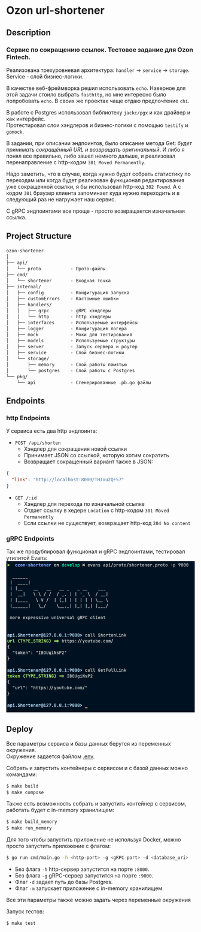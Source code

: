 # Ozon url-shortener

## Description

### Сервис по сокращению ссылок. Тестовое задание для Ozon Fintech.

Реализована трехуровневая архитектура: `handler` -> `service` -> `storage`.  
Service - слой бизнес-логики.

В качестве веб-фреймворка решил использовать `echo`. Наверное для этой задачи стоило выбрать `fasthttp`,
но мне интересно было попробовать `echo`. В своих же проектах чаще отдаю предпочтение `chi`.

В работе с Postgres использовал библиотеку `jackc/pgx` и как драйвер и как интерфейс.  
Протестировал слои хэндлеров и бизнес-логики с помощью `testify` и `gomock`.

В задании, при описании эндпоинтов, было описание метода Get: *будет принимать сокращённый URL и возвращать оригинальный*.
И либо я понял все правильно, либо зашел немного дальше, и реализовал перенаправление с 
http-кодом `301 Moved Permanently`.

Надо заметить, что в случае, когда нужно будет собрать
статистику по переходам или когда будет реализован функционал редактирования уже сокращенной ссылки, 
я бы использовал http-код `302 Found`. А с кодом `301` браузер клиента запоминает куда нужно 
переходить и в следующий раз не нагружает наш сервис.

С gRPC эндпоинтами все проще - просто возвращается изначальная ссылка.

## Project Structure
```
ozon-shortener
│
├── api/
│   └── proto           - Прото-файлы
├── cmd/
│   └── shortener       - Входная точка
├── internal/
│   ├── config          - Конфигурация запуска
│   ├── customErrors    - Кастомные ошибки
│   ├── handlers/
│   │   ├── grpc        - gRPC хэндлеры
│   │   └── http        - http хэндлеры
│   ├── interfaces      - Используемые интерфейсы
│   ├── logger          - Конфигурация логера
│   ├── mock            - Моки для тестирования
│   ├── models          - Используемые структуры
│   ├── server          - Запуск сервера и роутер
│   ├── service         - Слой бизнес-логики
│   └── storage/        
│       ├── memory      - Слой работы памятью
│       └── postgres    - Слой работы с Postgres
└── pkg/
    └── api             - Сгенерированные .pb.go файлы
```

## Endpoints

### http Endpoints

У сервиса есть два http эндпоинта:

- `POST /api/shorten`
    - Хэндлер для сокращения новой ссылки
    - Принимает JSON со ссылкой, которую хотим сократить
    - Возвращает сокращенный вариант также в JSON:

```json
{
  "link": "http://localhost:8000/THIou2QF57"
}
```

- `GET /:id`
  - Хэндлер для перехода по изначальной ссылке
  - Отдает ссылку в хедере `Location` с http-кодом `301 Moved Permanently`
  - Если ссылки не существует, возвращает http-код `204 No content`

### gRPC Endpoints

Так же продублировал функционал и gRPC эндпоинтами, тестировал утилитой Evans:
![evans](rpics/evans.png)

## Deploy

Все параметры сервиса и базы данных берутся из переменных окружения.  
Окружение задается файлом [.env](.env).

Собрать и запустить контейнеры с сервисом и с базой данных можно командами:
```sh 
$ make build
$ make compose
```

Также есть возможность собрать и запустить контейнер с сервисом, 
работать будет с in-memory хранилищем:
```sh 
$ make build_memory
$ make run_memory
```

Для того чтобы запустить приложение не используя Docker, можно просто запустить приложение с флагом:
```sh
$ go run cmd/main.go -h <http-port> -g <gRPC-port> -d <database_uri>
```
- Без флага `-h` http-сервер запустится на порте `:8000`.
- Без флага `-g` gRPC-сервер запустится на порте `:9000`.
- Флаг `-d` задает путь до базы Postgres.
- Флаг `-m` запускает приложение с in-memory хранилищем.

Все эти параметры также можно задать через переменные окружения

Запуск тестов:
```sh
$ make test
```
